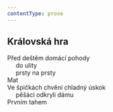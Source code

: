 ```yaml
---
contentType: prose
---
```


## Královská hra

Před deštěm domácí pohody  
     do ulity  
     prsty na prsty  
Mat  
Ve špičkách chvění chladný úskok  
     pěšáci odkryli dámu  
Prvním tahem
